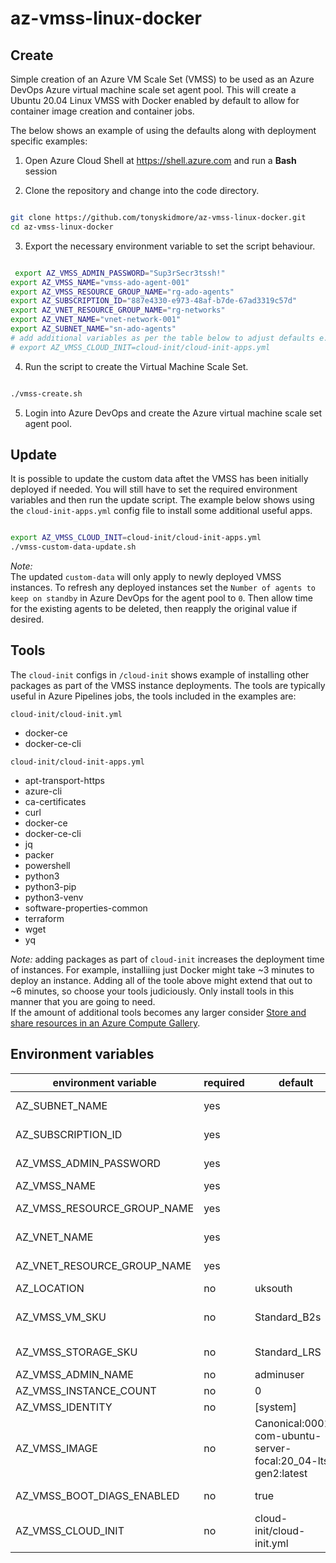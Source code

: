 # az-vmss-linux-docker

## Create

Simple creation of an Azure VM Scale Set (VMSS) to be used as an Azure DevOps Azure virtual machine scale set agent pool.
This will create a Ubuntu 20.04 Linux VMSS with Docker enabled by default to allow for container image creation and container jobs.

The below shows an example of using the defaults along with deployment specific examples:

1. Open Azure Cloud Shell at https://shell.azure.com and run a **Bash** session

2. Clone the repository and change into the code directory.

````bash

git clone https://github.com/tonyskidmore/az-vmss-linux-docker.git
cd az-vmss-linux-docker

````
3. Export the necessary environment variable to set the script behaviour.

````bash

 export AZ_VMSS_ADMIN_PASSWORD="Sup3rSecr3tssh!"
export AZ_VMSS_NAME="vmss-ado-agent-001"
export AZ_VMSS_RESOURCE_GROUP_NAME="rg-ado-agents"
export AZ_SUBSCRIPTION_ID="887e4330-e973-48af-b7de-67ad3319c57d"
export AZ_VNET_RESOURCE_GROUP_NAME="rg-networks"
export AZ_VNET_NAME="vnet-network-001"
export AZ_SUBNET_NAME="sn-ado-agents"
# add additional variables as per the table below to adjust defaults e.g.
# export AZ_VMSS_CLOUD_INIT=cloud-init/cloud-init-apps.yml

````

4. Run the script to create the Virtual Machine Scale Set.

````bash

./vmss-create.sh

````

5. Login into Azure DevOps and create the Azure virtual machine scale set agent pool.

## Update

It is possible to update the custom data aftet the VMSS has been initially deployed if needed.
You will still have to set the required environment variables and then run the update script.
The example below shows using the `cloud-init-apps.yml` config file to install some additional useful apps.

````bash

export AZ_VMSS_CLOUD_INIT=cloud-init/cloud-init-apps.yml
./vmss-custom-data-update.sh

````

_Note:_  
The updated `custom-data` will only apply to newly deployed VMSS instances.
To refresh any deployed instances set the `Number of agents to keep on standby` in Azure DevOps for the agent pool to `0`.
Then allow time for the existing agents to be deleted, then reapply the original value if desired.


## Tools

The `cloud-init` configs in `/cloud-init` shows example of installing other packages as part of the VMSS instance deployments.
The tools are typically useful in Azure Pipelines jobs, the tools included in the examples are:

`cloud-init/cloud-init.yml`  
- docker-ce
- docker-ce-cli

`cloud-init/cloud-init-apps.yml`  
- apt-transport-https
- azure-cli
- ca-certificates
- curl
- docker-ce
- docker-ce-cli
- jq
- packer
- powershell
- python3
- python3-pip
- python3-venv
- software-properties-common
- terraform
- wget
- yq

_Note:_ adding packages as part of `cloud-init` increases the deployment time of instances.
For example, installiing just Docker might take ~3 minutes to deploy an instance.
Adding all of the toole above might extend that out to ~6 minutes, so choose your tools judiciously.
Only install tools in this manner that you are going to need.  
If the amount of additional tools becomes any larger consider [Store and share resources in an Azure Compute Gallery](https://learn.microsoft.com/en-us/azure/virtual-machines/azure-compute-gallery).



## Environment variables

| environment variable        | required | default                                                      | description                                                                       |
|-----------------------------|----------|--------------------------------------------------------------|-----------------------------------------------------------------------------------|
| AZ_SUBNET_NAME              | yes      |                                                              | The name of the subnet where the VMSS will be located.                            |
| AZ_SUBSCRIPTION_ID          | yes      |                                                              | The Azure subscription where the VMSS will be created.                            |
| AZ_VMSS_ADMIN_PASSWORD      | yes      |                                                              | The VMSS admin password.  You could update the script to use SSH keys if desired. |
| AZ_VMSS_NAME                | yes      |                                                              | The name of the VMSS.                                                             |
| AZ_VMSS_RESOURCE_GROUP_NAME | yes      |                                                              | The name of the resource group where the VMSS will be created.                    |
| AZ_VNET_NAME                | yes      |                                                              | Virtual network name where the AZ_SUBNET_NAME is located.                         |
| AZ_VNET_RESOURCE_GROUP_NAME | yes      |                                                              | Resource group name of where the Virtual network is located                       |
| AZ_LOCATION                 | no       | uksouth                                                      | Azure region.                                                                     |
| AZ_VMSS_VM_SKU              | no       | Standard_B2s                                                 | VMSS instance SKU - https://azure.microsoft.com/pricing/details/virtual-machines  |
| AZ_VMSS_STORAGE_SKU         | no       | Standard_LRS                                                 | The SKU of the storage account with which to persist VM.                          |
| AZ_VMSS_ADMIN_NAME          | no       | adminuser                                                    | Name for the admin user account.                                                  |
| AZ_VMSS_INSTANCE_COUNT      | no       | 0                                                            | Initial default number of VMSS instance.                                          |
| AZ_VMSS_IDENTITY            | no       | [system]                                                     | Identities created for the VMSS.                                                  |
| AZ_VMSS_IMAGE               | no       | Canonical:0001-com-ubuntu-server-focal:20_04-lts-gen2:latest | The Ubuntu 20.04 (focal) image to use.                                            |
| AZ_VMSS_BOOT_DIAGS_ENABLED  | no       | true                                                         | Enable boot diagnostics.  This is useful for troubleshooting.                     |
| AZ_VMSS_CLOUD_INIT          | no       | cloud-init/cloud-init.yml                                    | The cloud-init data to be sent as custom-data.                                    |
